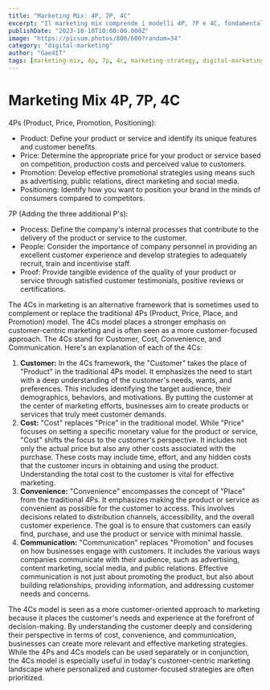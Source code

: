 ```yaml
---
title: "Marketing Mix: 4P, 7P, 4C"
excerpt: "Il marketing mix comprende i modelli 4P, 7P e 4C, fondamentali per pianificare strategie di marketing efficaci e customer-centric."
publishDate: "2023-10-10T10:00:00.000Z"
image: "https://picsum.photos/800/600?random=34"
category: "digital-marketing"
author: "Gae4IT"
tags: [marketing-mix, 4p, 7p, 4c, marketing-strategy, digital-marketing]
---
```


# Marketing Mix 4P, 7P, 4C

4Ps (Product, Price, Promotion, Positioning):

- Product: Define your product or service and identify its unique features and customer benefits.
- Price: Determine the appropriate price for your product or service based on competition, production costs and perceived value to customers.
- Promotion: Develop effective promotional strategies using means such as advertising, public relations, direct marketing and social media.
- Positioning: Identify how you want to position your brand in the minds of consumers compared to competitors.

7P (Adding the three additional P's):

- Process: Define the company's internal processes that contribute to the delivery of the product or service to the customer.
- People: Consider the importance of company personnel in providing an excellent customer experience and develop strategies to adequately recruit, train and incentivise staff.
- Proof: Provide tangible evidence of the quality of your product or service through satisfied customer testimonials, positive reviews or certifications.

The 4Cs in marketing is an alternative framework that is sometimes used to complement or replace the traditional 4Ps (Product, Price, Place, and Promotion) model. The 4Cs model places a stronger emphasis on customer-centric marketing and is often seen as a more customer-focused approach. The 4Cs stand for Customer, Cost, Convenience, and Communication. Here's an explanation of each of the 4Cs:

1. **Customer:** In the 4Cs framework, the "Customer" takes the place of "Product" in the traditional 4Ps model. It emphasizes the need to start with a deep understanding of the customer's needs, wants, and preferences. This includes identifying the target audience, their demographics, behaviors, and motivations. By putting the customer at the center of marketing efforts, businesses aim to create products or services that truly meet customer demands.
2. **Cost:** "Cost" replaces "Price" in the traditional model. While "Price" focuses on setting a specific monetary value for the product or service, "Cost" shifts the focus to the customer's perspective. It includes not only the actual price but also any other costs associated with the purchase. These costs may include time, effort, and any hidden costs that the customer incurs in obtaining and using the product. Understanding the total cost to the customer is vital for effective marketing.
3. **Convenience:** "Convenience" encompasses the concept of "Place" from the traditional 4Ps. It emphasizes making the product or service as convenient as possible for the customer to access. This involves decisions related to distribution channels, accessibility, and the overall customer experience. The goal is to ensure that customers can easily find, purchase, and use the product or service with minimal hassle.
4. **Communication:** "Communication" replaces "Promotion" and focuses on how businesses engage with customers. It includes the various ways companies communicate with their audience, such as advertising, content marketing, social media, and public relations. Effective communication is not just about promoting the product, but also about building relationships, providing information, and addressing customer needs and concerns.

The 4Cs model is seen as a more customer-oriented approach to marketing because it places the customer's needs and experience at the forefront of decision-making. By understanding the customer deeply and considering their perspective in terms of cost, convenience, and communication, businesses can create more relevant and effective marketing strategies. While the 4Ps and 4Cs models can be used separately or in conjunction, the 4Cs model is especially useful in today's customer-centric marketing landscape where personalized and customer-focused strategies are often prioritized.